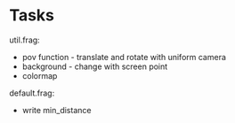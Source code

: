# Tasks

util.frag:

* pov function - translate and rotate with uniform camera
* background - change with screen point
* colormap

default.frag:

* write min_distance 